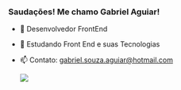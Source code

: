 ### Saudações! Me chamo Gabriel Aguiar!

- 🔭 Desenvolvedor FrontEnd
- 🌱 Estudando Front End e suas Tecnologias
- 📫 Contato: gabriel.souza.aguiar@hotmail.com

  <a href="https://www.linkedin.com/in/gabriel-aguiar-188a5014a/" target="_blank"><img src="https://img.shields.io/badge/-LinkedIn-%230077B5?style=for-the-badge&logo=linkedin&logoColor=white" target="_blank"></a> 
